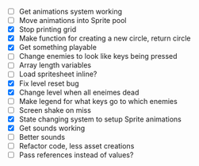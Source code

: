 - [ ] Get animations system working
- [ ] Move animations into Sprite pool
- [x] Stop printing grid
- [x] Make function for creating a new circle, return circle
- [x] Get something playable
- [ ] Change enemies to look like keys being pressed
- [ ] Array length variables
- [ ] Load spritesheet inline?
- [x] Fix level reset bug
- [x] Change level when all eneimes dead
- [ ] Make legend for what keys go to which enemies
- [ ] Screen shake on miss
- [x] State changing system to setup Sprite animations
- [x] Get sounds working
- [ ] Better sounds
- [ ] Refactor code, less asset creations
- [ ] Pass references instead of values?
